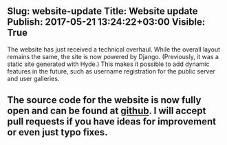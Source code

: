 Slug: website-update
Title: Website update
Publish: 2017-05-21 13:24:22+03:00
Visible: True
---
The website has just received a technical overhaul. While the overall layout remains the same, the site is now powered by Django. (Previously, it was a static site generated with Hyde.) This makes it possible to add dynamic features in the future, such as username registration for the public server and user galleries.

The source code for the website is now fully open and can be found at [github](https://github.com/drawpile/website). I will accept pull requests if you have ideas for improvement or even just typo fixes.
---


